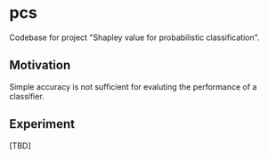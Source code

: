 # pcs

Codebase for project "Shapley value for probabilistic classification".

## Motivation

Simple accuracy is not sufficient for evaluting the performance of a classifier.

## Experiment

[TBD]
